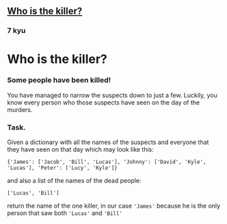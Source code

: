 <h2><a href=https://www.codewars.com/kata/5f709c8fb0d88300292a7a9d/train/javascript target="_blank">Who is the killer?</a></h2><h3>7 kyu</h3><h1 id="who-is-the-killer">Who is the killer?</h1><h3 id="some-people-have-been-killed">Some people have been killed!</h3><p>You have managed to narrow the suspects down to just a few. Luckily, you know every person who those suspects have seen on the day of the murders.</p><h3 id="task">Task.</h3><p>Given a dictionary with all the names of the suspects and everyone that they have seen on that day which may look like this:</p><pre style="display: none;"><code class="language-python">{<span class="cm-string">'James'</span>: [<span class="cm-string">'Jacob'</span>, <span class="cm-string">'Bill'</span>, <span class="cm-string">'Lucas'</span>], <span class="cm-string">'Johnny'</span>: [<span class="cm-string">'David'</span>, <span class="cm-string">'Kyle'</span>, <span class="cm-string">'Lucas'</span>], <span class="cm-string">'Peter'</span>: [<span class="cm-string">'Lucy'</span>, <span class="cm-string">'Kyle'</span>]}</code></pre><pre><code class="language-javascript">{<span class="cm-string">'James'</span>: [<span class="cm-string">'Jacob'</span>, <span class="cm-string">'Bill'</span>, <span class="cm-string">'Lucas'</span>], <span class="cm-string">'Johnny'</span>: [<span class="cm-string">'David'</span>, <span class="cm-string">'Kyle'</span>, <span class="cm-string">'Lucas'</span>], <span class="cm-string">'Peter'</span>: [<span class="cm-string">'Lucy'</span>, <span class="cm-string">'Kyle'</span>]}</code></pre><p>and also a list of the names of the dead people:</p><pre style="display: none;"><code class="language-python">[<span class="cm-string">'Lucas'</span>, <span class="cm-string">'Bill'</span>]</code></pre><pre><code class="language-javascript">[<span class="cm-string">'Lucas'</span>, <span class="cm-string">'Bill'</span>]</code></pre><p>return the name of the one killer, in our case <code>'James'</code> because he is the only person that saw both <code>'Lucas'</code> and <code>'Bill'</code></p>